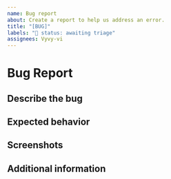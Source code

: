 ```yaml
---
name: Bug report
about: Create a report to help us address an error.
title: "[BUG]"
labels: "🚦 status: awaiting triage"
assignees: Vyvy-vi
---
```


# Bug Report

## Describe the bug

<!--A clear and concise description of what the bug is.-->

## Expected behavior

<!--A clear and concise description of what you expected to happen.-->

## Screenshots

<!--If applicable, add screenshots to help explain your problem.-->

## Additional information

<!--Add any other context about the problem here.-->
